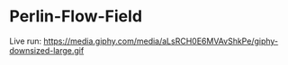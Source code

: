 # Perlin-Flow-Field

Live run: 
https://media.giphy.com/media/aLsRCH0E6MVAvShkPe/giphy-downsized-large.gif
